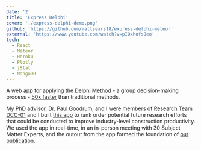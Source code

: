 ```yaml
---
date: '2'
title: 'Express Delphi'
cover: './express-delphi-demo.png'
github: 'https://github.com/mattsears18/express-delphi-meteor'
external: 'https://www.youtube.com/watch?v=pIQxhofsJeo'
tech:
  - React
  - Meteor
  - Heroku
  - Plotly
  - jStat
  - MongoDB
---
```


A web app for applying [the Delphi Method](https://www.researchgate.net/publication/255488148_Qualitative_Research_Application_of_the_Delphi_Method_to_CEM_Research) - a group decision-making process - [50x faster](https://www.youtube.com/watch?v=gEY-Hcdg7vc&t=851s) than traditional methods.

My PhD advisor, [Dr. Paul Goodrum](https://www.chhs.colostate.edu/bio-page/paul-goodrum-6020/), and I were members of [Research Team DCC-01](https://www.construction-institute.org/resources/knowledgebase/10-10-metrics/result/topics/rt-dcc-01) and I built [this app](https://www.youtube.com/watch?v=pIQxhofsJeo) to rank order potential future research efforts that could be conducted to improve industry-level construction productivity. We used the app in real-time, in an in-person meeting with 30 Subject Matter Experts, and the outout from the app formed the foundation of [our publication](https://www.construction-institute.org/resources/knowledgebase/10-10-metrics/result/topics/rt-dcc-01).
